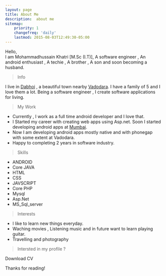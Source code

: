 ```yaml
---
layout: page
title: About Me
description:  about me
sitemap:
    priority: 1
    changefreq: 'daily'
    lastmod: 2015-08-03T12:49:30-05:00
---
```


Hello,<br/>
   I am Mohammadhussain Khatri [M.Sc (I.T)], A software engineer , An android enthusiast , A techie , A brother , A son and soon becoming a husband.

 > Info

 I live in <a href="https://www.google.co.in/search?q=Dabhoi" target="_blank">Dabhoi</a> , a beautiful town nearby <a href="https://www.google.co.in/search?q=Vadodara" target="_blank">Vadodara</a>. I have a family of 5 and I love them a lot. Being a software engineer , I create software applications for living.

 > My Work
 
 * Currently , I work as a full time android developer and I love that.
 * I Started my career with creating web apps using Asp.net. Soon I started developing android apps at <a href="https://www.google.co.in/search?q=Mumbai" target="_blank">Mumbai</a>.
 * Now I am developing android apps mostly native and with phonegap with some extent at Vadodara.
 * Happy to completing 2 years in software industry.

 > Skills

*	ANDROID
*	Core JAVA
*	HTML
*	CSS
*	JAVSCRIPT
*	Core PHP
*	Mysql
*	Asp.Net
*	MS_Sql_server


> Interests

* I like to learn new things everyday.
* Waching movies , Listening music and in future want to learn playing guitar.
* Travelling and photography

> Intersted in my profile ?

Download CV

Thanks for reading!
